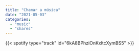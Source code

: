 ```yaml
---
title: "Chamar a música"
date: "2021-05-03"
categories:
  - "music"
  - "shares"
---
```


{{< spotify type="track" id="6kA8BPhziOnKxltcXymBS5" >}}
